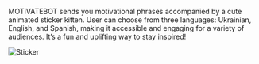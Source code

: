  MOTIVATEBOT sends you motivational phrases accompanied by a cute animated sticker kitten. 
 User can choose from three languages: Ukrainian, English, and Spanish, making it accessible and engaging for a variety of audiences. 
 It’s a fun and uplifting way to stay inspired!

![Sticker](stickers/AnimatedSticker1.tgs)